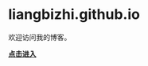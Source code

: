 liangbizhi.github.io
===================

欢迎访问我的博客。

__[点击进入](http://liangbizhi.github.io "welcome to my page!")__
